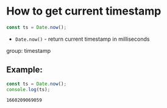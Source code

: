 # How to get current timestamp

```js
const ts = Date.now();
```

- `Date.now()` - return current timestamp in milliseconds

group: timestamp

## Example: 
```js
const ts = Date.now();
console.log(ts);
```
```
1660209069059

```

